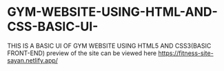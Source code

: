 # GYM-WEBSITE-USING-HTML-AND-CSS-BASIC-UI-
THIS IS A BASIC UI OF GYM WEBSITE USING HTML5 AND CSS3(BASIC FRONT-END)
preview of the site can be viewed here 
https://fitness-site-sayan.netlify.app/
